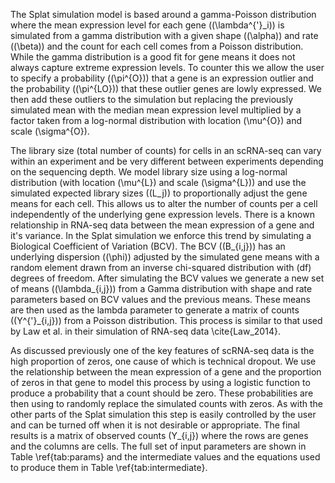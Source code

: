 The Splat simulation model is based around a gamma-Poisson distribution where the mean expression level for each gene (\(\lambda^{'}_i\)) is simulated from a gamma distribution with a given shape (\(\alpha\)) and rate (\(\beta\)) and the count for each cell comes from a Poisson distribution. While the gamma distribution is a good fit for gene means it does not always capture extreme expression levels. To counter this we allow the user to specify a probability (\(\pi^{O}\)) that a gene is an expression outlier and the probability (\(\pi^{LO}\)) that these outlier genes are lowly expressed. We then add these outliers to the simulation but replacing the previously simulated mean with the median mean expression level multiplied by a factor taken from a log-normal distribution with location \(\mu^{O}\) and scale \(\sigma^{O}\).

The library size (total number of counts) for cells in an scRNA-seq can vary within an experiment and be very different between experiments depending on the sequencing depth. We model library size using a log-normal distribution (with location \(\mu^{L}\) and scale \(\sigma^{L}\)) and use the simulated expected library sizes (\(L_j\)) to proportionally adjust the gene means for each cell. This allows us to alter the number of counts per a cell independently of the underlying gene expression levels. There is a known relationship in RNA-seq data between the mean expression of a gene and it's variance. In the Splat simulation we enforce this trend by simulating a Biological Coefficient of Variation (BCV). The BCV (\(B_{i,j}\)) has an underlying dispersion (\(\phi\)) adjusted by the simulated gene means with a random element drawn from an inverse chi-squared distribution with \(df\) degrees of freedom. After simulating the BCV values we generate a new set of means (\(\lambda_{i,j}\)) from a Gamma distribution with shape and rate parameters based on BCV values and the previous means. These means are then used as the lambda parameter to generate a matrix of counts (\(Y^{'}_{i,j}\)) from a Poisson distribution. This process is similar to that used by Law et al. in their simulation of RNA-seq data \cite{Law_2014}.

As discussed previously one of the key features of scRNA-seq data is the high proportion of zeros, one cause of which is technical dropout. We use the relationship between the mean expression of a gene and the proportion of zeros in that gene to model this process by using a logistic function to produce a probability that a count should be zero. These probabilities are then using to randomly replace the simulated counts with zeros. As with the other parts of the Splat simulation this step is easily controlled by the user and can be turned off when it is not desirable or appropriate. The final results is a matrix of observed counts \(Y_{i,j}\) where the rows are genes and the columns are cells. The full set of input parameters are shown in Table \ref{tab:params} and the intermediate values and the equations used to produce them in Table \ref{tab:intermediate}.